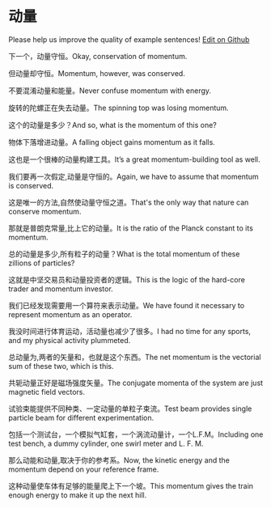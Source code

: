 # 动量

Please help us improve the quality of example sentences! [Edit on Github](https://github.com/jiyushe/jiyu-example-sentence-source/blob/main/chinese/dongliang.md)

<p><span class="chinese">下一个，动量守恒。</span><span class="english">Okay, conservation of momentum.</span></p>

<p><span class="chinese">但动量却守恒。</span><span class="english">Momentum, however, was conserved.</span></p>

<p><span class="chinese">不要混淆动量和能量。</span><span class="english">Never confuse momentum with energy.</span></p>

<p><span class="chinese">旋转的陀螺正在失去动量。</span><span class="english">The spinning top was losing momentum.</span></p>

<p><span class="chinese">这个的动量是多少？</span><span class="english">And so, what is the momentum of this one?</span></p>

<p><span class="chinese">物体下落增进动量。</span><span class="english">A falling object gains momentum as it falls.</span></p>

<p><span class="chinese">这也是一个很棒的动量构建工具。</span><span class="english">It’s a great momentum-building tool as well.</span></p>

<p><span class="chinese">我们要再一次假定,动量是守恒的。</span><span class="english">Again, we have to assume that momentum is conserved.</span></p>

<p><span class="chinese">这是唯一的方法,自然使动量守恒之道。</span><span class="english">That's the only way that nature can conserve momentum.</span></p>

<p><span class="chinese">那就是普朗克常量,比上它的动量。</span><span class="english">It is the ratio of the Planck constant to its momentum.</span></p>

<p><span class="chinese">总的动量是多少,所有粒子的动量？</span><span class="english">What is the total momentum of these zillions of particles?</span></p>

<p><span class="chinese">这就是中坚交易员和动量投资者的逻辑。</span><span class="english">This is the logic of the hard-core trader and momentum investor.</span></p>

<p><span class="chinese">我们已经发现需要用一个算符来表示动量。</span><span class="english">We have found it necessary to represent momentum as an operator.</span></p>

<p><span class="chinese">我没时间进行体育运动，活动量也减少了很多。</span><span class="english">I had no time for any sports, and my physical activity plummeted.</span></p>

<p><span class="chinese">总动量为,两者的矢量和，也就是这个东西。</span><span class="english">The net momentum is the vectorial sum of these two, which is this.</span></p>

<p><span class="chinese">共轭动量正好是磁场强度矢量。</span><span class="english">The conjugate momenta of the system are just magnetic field vectors.</span></p>

<p><span class="chinese">试验束能提供不同种类、一定动量的单粒子束流。</span><span class="english">Test beam provides single particle beam for different experimentation.</span></p>

<p><span class="chinese">包括一个测试台，一个模拟气缸套，一个涡流动量计，一个L.F.M。</span><span class="english">Including one test bench, a dummy cylinder, one swirl meter and L. F. M.</span></p>

<p><span class="chinese">那么动能和动量,取决于你的参考系。</span><span class="english">Now, the kinetic energy and the momentum depend on your reference frame.</span></p>

<p><span class="chinese">这种动量使车体有足够的能量爬上下一个坡。</span><span class="english">This momentum gives the train enough energy to make it up the next hill.</span></p>

